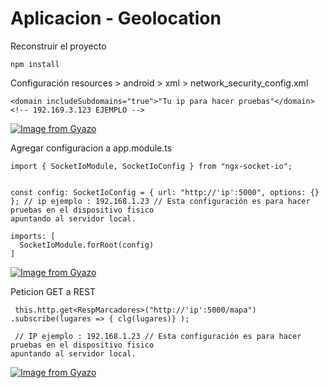 # Aplicacion - Geolocation


Reconstruir el proyecto
```
npm install
```

Configuración resources > android > xml > network_security_config.xml
```
<domain includeSubdomains="true">"Tu ip para hacer pruebas"</domain> <!-- 192.169.3.123 EJEMPLO -->
```
[![Image from Gyazo](https://i.gyazo.com/a98728aa74d1d3e7b6a8fd6cc1dc328a.png)](https://gyazo.com/a98728aa74d1d3e7b6a8fd6cc1dc328a)

Agregar configuracion a app.module.ts
```
import { SocketIoModule, SocketIoConfig } from "ngx-socket-io";


const config: SocketIoConfig = { url: "http://'ip':5000", options: {} }; // ip ejemplo : 192.168.1.23 // Esta configuración es para hacer pruebas en el dispositivo fisico                                                    apuntando al servidor local.

imports: [
  SocketIoModule.forRoot(config)
]
```

[![Image from Gyazo](https://i.gyazo.com/3a661226f517a8b788d5337e754eb893.png)](https://gyazo.com/3a661226f517a8b788d5337e754eb893)


Peticion GET a REST

```
 this.http.get<RespMarcadores>("http://'ip':5000/mapa") .subscribe(lugares => { clg(lugares)} );

 // IP ejemplo : 192.168.1.23 // Esta configuración es para hacer pruebas en el dispositivo fisico                                                   apuntando al servidor local.
```

[![Image from Gyazo](https://i.gyazo.com/b5ed6c0a6ab5054946034020b6b1f105.png)](https://gyazo.com/b5ed6c0a6ab5054946034020b6b1f105)